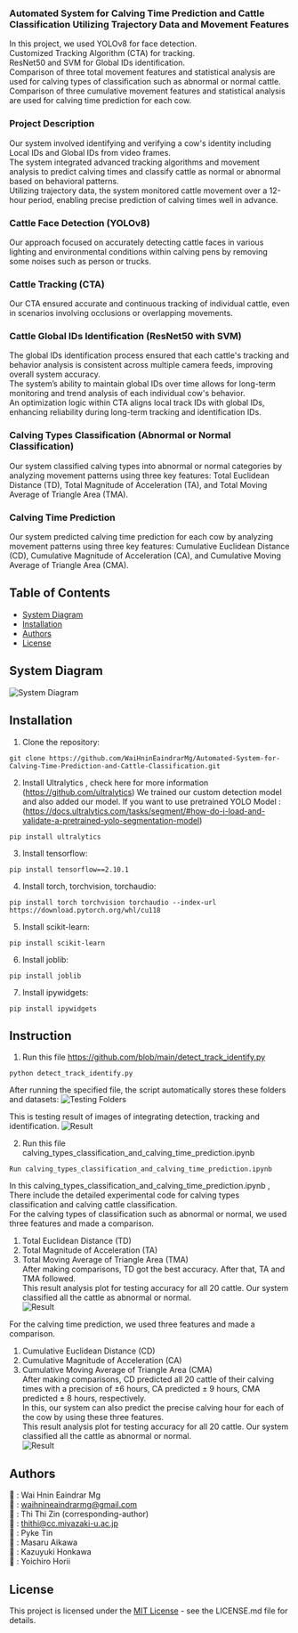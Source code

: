 ### Automated System for Calving Time Prediction and Cattle Classification Utilizing Trajectory Data and Movement Features

In this project, we used YOLOv8 for face detection.<br> 
Customized Tracking Algorithm (CTA) for tracking.<br> 
ResNet50 and SVM for Global IDs identification. <br> 
Comparison of three total movement features and statistical analysis are used for calving types of classification such as abnormal or normal cattle. <br> 
Comparison of three cumulative movement features and statistical analysis are used for calving time prediction for each cow. <br> 


### Project Description
Our system involved identifying and verifying a cow's identity including Local IDs and Global IDs from video frames.<br> 
The system integrated advanced tracking algorithms and movement analysis to predict calving times and classify cattle as normal or abnormal based on behavioral patterns.<br> 
Utilizing trajectory data, the system monitored cattle movement over a 12-hour period, enabling precise prediction of calving times well in advance.<br> 


### Cattle Face Detection (YOLOv8)
Our approach focused on accurately detecting cattle faces in various lighting and environmental conditions within calving pens by removing some noises such as person or trucks.<br>


### Cattle Tracking (CTA)
Our CTA ensured accurate and continuous tracking of individual cattle, even in scenarios involving occlusions or overlapping movements.<br>


### Cattle Global IDs Identification (ResNet50 with SVM)

The global IDs identification process ensured that each cattle's tracking and behavior analysis is consistent across multiple camera feeds, improving overall system accuracy. <br> 
The system’s ability to maintain global IDs over time allows for long-term monitoring and trend analysis of each individual cow's behavior.<br> 
An optimization logic within CTA aligns local track IDs with global IDs, enhancing reliability during long-term tracking and identification IDs.<br> 


### Calving Types Classification (Abnormal or Normal Classification)
Our system classified calving types into abnormal or normal categories by analyzing movement patterns using three key features: Total Euclidean Distance (TD), Total Magnitude of Acceleration (TA), and Total Moving Average of Triangle Area (TMA).


### Calving Time Prediction
Our system predicted calving time prediction for each cow by analyzing movement patterns using three key features: Cumulative Euclidean Distance (CD), Cumulative Magnitude of Acceleration (CA), and Cumulative Moving Average of Triangle Area (CMA).


## Table of Contents
- [System Diagram](#system-diagram)
- [Installation](#installation)
- [Authors](#authors)
- [License](#license)


## System Diagram
![System Diagram](https://github.com/WaiHninEaindrarMg/Automated-System-for-Calving-Time-Prediction-and-Cattle-Classification/blob/main/results/overview.png)


## Installation
1. Clone the repository:
```
git clone https://github.com/WaiHninEaindrarMg/Automated-System-for-Calving-Time-Prediction-and-Cattle-Classification.git
```

2. Install Ultralytics , check here for more information (https://github.com/ultralytics)
We trained our custom detection model and also added our model. If you want to use pretrained YOLO Model : (https://docs.ultralytics.com/tasks/segment/#how-do-i-load-and-validate-a-pretrained-yolo-segmentation-model)
```
pip install ultralytics
```

3. Install tensorflow:
```
pip install tensorflow==2.10.1
```

4. Install torch, torchvision, torchaudio:
```
pip install torch torchvision torchaudio --index-url https://download.pytorch.org/whl/cu118
```

5. Install scikit-learn:
```
pip install scikit-learn
```

6. Install joblib:
```
pip install joblib
```

7. Install ipywidgets:
```
pip install ipywidgets
```


## Instruction
1. Run this file https://github.com/blob/main/detect_track_identify.py
```
python detect_track_identify.py
```
After running the specified file, the script automatically stores these folders and datasets:
![Testing Folders](https://github.com/WaiHninEaindrarMg/Automated-System-for-Calving-Time-Prediction-and-Cattle-Classification/blob/main/results/testing_folders.png)

This is testing result of images of integrating detection, tracking and identification.
![Result](https://github.com/WaiHninEaindrarMg/Automated-System-for-Calving-Time-Prediction-and-Cattle-Classification/blob/main/results/testing_results.gif)


2. Run this file calving_types_classification_and_calving_time_prediction.ipynb
```
Run calving_types_classification_and_calving_time_prediction.ipynb
```
In this calving_types_classification_and_calving_time_prediction.ipynb , There include the detailed experimental code for calving types classification and calving cattle classification. <br>
For the calving types of classification such as abnormal or normal, we used three features and made a comparison.<br>
1. Total Euclidean Distance (TD)<br>
2. Total Magnitude of Acceleration (TA)<br>
3. Total Moving Average of Triangle Area (TMA)<br>
After making comparisons, TD got the best accuracy. After that, TA and TMA followed. <br>
This result analysis plot for testing accuracy for all 20 cattle. Our system classified all the cattle as abnormal or normal.<br>
![Result](https://github.com/WaiHninEaindrarMg/Automated-System-for-Calving-Time-Prediction-and-Cattle-Classification/blob/main/results/cattle_classification.gif)<br>


For the calving time prediction, we used three features and made a comparison.<br>
1. Cumulative Euclidean Distance (CD)<br>
2. Cumulative Magnitude of Acceleration (CA)<br>
3. Cumulative Moving Average of Triangle Area (CMA)<br>
After making comparisons, CD predicted all 20 cattle of their calving times with a precision of ±6 hours,  CA predicted ± 9 hours,  CMA predicted ± 8  hours, respectively. <br>
In this, our system can also predict the precise calving hour for each of the cow by using these three features. <br>
This result analysis plot for testing accuracy for all 20 cattle. Our system classified all the cattle as abnormal or normal.<br>
![Result](https://github.com/WaiHninEaindrarMg/Automated-System-for-Calving-Time-Prediction-and-Cattle-Classification/blob/main/results/calving_time_prediction.gif)<br>


##
## Authors
👤 : Wai Hnin Eaindrar Mg  <br> 
📧 : [waihnineaindrarmg@gmail.com](mailto:nc22003@student.miyazaki-u.ac.jp) <br> 
👤 : Thi Thi Zin (corresponding-author)<br> 
📧 : [thithi@cc.miyazaki-u.ac.jp](mailto:thithi@cc.miyazaki-u.ac.jp) <br> 
👤 : Pyke Tin <br> 
👤 : Masaru Aikawa <br> 
👤 : Kazuyuki Honkawa  <br> 
👤 : Yoichiro Horii <br> 

## License
This project is licensed under the [MIT License](LICENSE.md) - see the LICENSE.md file for details.

